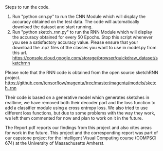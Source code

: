 Steps to run the code.
1. Run "python cnn.py" to run the CNN Module which will display the accuracy obtained on the test data.
The code will automatically download the dataset and start running.
2. Run "python sketch_rnn.py" to run the RNN Module which will display the accuracy obtained for every 50 Epochs.
Stop this script whenever you see a satisfactory accuracy value.
Please ensure that your download the .npz files of the classes you want to use in model.py from this url.
https://console.cloud.google.com/storage/browser/quickdraw_dataset/sketchrnn

Please note that the RNN code is obtained from the open source sketchRNN project. 
https://github.com/tensorflow/magenta/tree/master/magenta/models/sketch_rnn

Their code is based on a generative model which generates sketches in realtime, we have removed both their decoder part and the loss function to add a classifier module using a cross entropy loss.
We also tried to use different loss functions, but due to some problems with the way they work, we left them commented for now and plan to work on it in the future.

The Report.pdf reports our findings from this project and also cites areas for work in the future. This project and the corresponding report was part of our capstone project for the Intelligent Visual Computing course (COMPSCI 674) at the University of Massachusetts Amherst.
